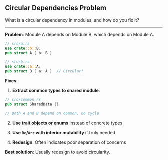 ## Circular Dependencies Problem

What is a circular dependency in modules, and how do you fix it?

---

**Problem**: Module A depends on Module B, which depends on Module A.

```rust
// src/a.rs
use crate::b::B;
pub struct A { b: B }

// src/b.rs
use crate::a::A;
pub struct B { a: A }  // Circular!
```

**Fixes**:

1. **Extract common types to shared module**:
```rust
// src/common.rs
pub struct SharedData {}

// Both A and B depend on common, no cycle
```

2. **Use trait objects or enums** instead of concrete types

3. **Use `Rc`/`Arc` with interior mutability** if truly needed

4. **Redesign**: Often indicates poor separation of concerns

**Best solution**: Usually redesign to avoid circularity.

